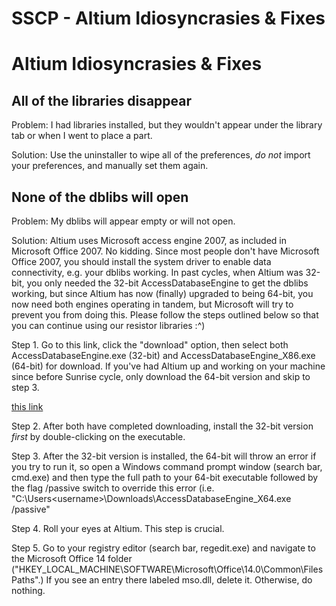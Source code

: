 # SSCP - Altium Idiosyncrasies & Fixes

# Altium Idiosyncrasies & Fixes

## All of the libraries disappear

[](#h.dy8118psjicx)

Problem: I had libraries installed, but they wouldn't appear under the library tab or when I went to place a part. 

Solution: Use the uninstaller to wipe all of the preferences, *do not* import your preferences, and manually set them again. 

## None of the dblibs will open

[](#h.rumf0d146qp)

Problem: My dblibs will appear empty or will not open.

Solution: Altium uses Microsoft access engine 2007, as included in Microsoft Office 2007. No kidding. Since most people don't have Microsoft Office 2007, you should install the system driver to enable data connectivity, e.g. your dblibs working. In past cycles, when Altium was 32-bit, you only needed the 32-bit AccessDatabaseEngine to get the dblibs working, but since Altium has now (finally) upgraded to being 64-bit, you now need both engines operating in tandem, but Microsoft will try to prevent you from doing this. Please follow the steps outlined below so that you can continue using our resistor libraries :^)

Step 1. Go to this link, click the "download" option, then select both AccessDatabaseEngine.exe (32-bit) and AccessDatabaseEngine_X86.exe (64-bit) for download. If you've had Altium up and working on your machine since before Sunrise cycle, only download the 64-bit version and skip to step 3.

[ this link](https://www.microsoft.com/en-us/download/details.aspx?id=13255)

Step 2. After both have completed downloading, install the 32-bit version *first* by double-clicking on the executable.

Step 3. After the 32-bit version is installed, the 64-bit will throw an error if you try to run it, so open a Windows command prompt window (search bar, cmd.exe) and then type the full path to your 64-bit executable followed by the flag /passive switch to override this error (i.e. "C:\Users\<username>\Downloads\AccessDatabaseEngine_X64.exe /passive"

Step 4. Roll your eyes at Altium. This step is crucial.

Step 5. Go to your registry editor (search bar, regedit.exe) and navigate to the Microsoft Office 14 folder ("HKEY_LOCAL_MACHINE\SOFTWARE\Microsoft\Office\14.0\Common\FilesPaths".) If you see an entry there labeled mso.dll, delete it. Otherwise, do nothing.

